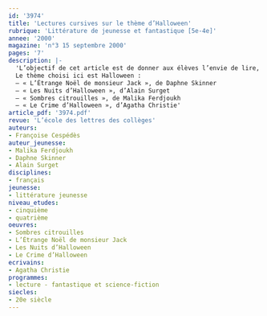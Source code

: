 ```yaml
---
id: '3974'
title: 'Lectures cursives sur le thème d’Halloween'
rubrique: 'Littérature de jeunesse et fantastique [5e-4e]'
annee: '2000'
magazine: 'n°3 15 septembre 2000'
pages: '7'
description: |-
  'L’objectif de cet article est de donner aux élèves l’envie de lire, d’échanger et de partager leurs impressions. En classe ou au CDI, le professeur de français présente aux élèves un certain nombre d’ouvrages, aborde un thème particulier traitant d’un type de personnage littéraire, qui permet la découverte d’un auteur…
  Le thème choisi ici est Halloween :
  – « L’Étrange Noël de monsieur Jack », de Daphne Skinner
  – « Les Nuits d’Halloween », d’Alain Surget
  – « Sombres citrouilles », de Malika Ferdjoukh
  – « Le Crime d’Halloween », d’Agatha Christie'
article_pdf: '3974.pdf'
revue: 'L’école des lettres des collèges'
auteurs:
- Françoise Cespédès
auteur_jeunesse:
- Malika Ferdjoukh
- Daphne Skinner
- Alain Surget
disciplines:
- français
jeunesse:
- littérature jeunesse
niveau_etudes:
- cinquième
- quatrième
oeuvres:
- Sombres citrouilles
- L’Étrange Noël de monsieur Jack
- Les Nuits d’Halloween
- Le Crime d’Halloween
ecrivains:
- Agatha Christie
programmes:
- lecture - fantastique et science-fiction
siecles:
- 20e siècle
---
```

